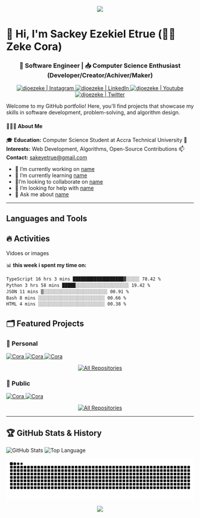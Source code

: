 <p align="center">
  <img src="https://capsule-render.vercel.app/api?type=waving&color=gradient&height=100&section=header" />
</p>

# 👋 Hi, I'm Sackey Ezekiel Etrue (🏄‍♂️ Zeke Cora)

<div align="center">
  <h3>🚀 Software Engineer | 📥 Computer Science Enthusiast (Developer/Creator/Achiver/Maker)</h3>
</div>

<!-- ---------SOCIALS---------- -->

<div align="center">
  <a href="https://instagram.com/djoezeke">
    <img
      src="https://img.shields.io/static/v1?message=Instagram&logo=instagram&label=&color=D62976&logoColor=white&labelColor=&style=for-the-badge"
      height="25" alt="djoezeke | Instagram" />
  </a>
  <a href="https://linkedin.com/in/djoezeke">
    <img
      src="https://img.shields.io/static/v1?message=LinkedIn&logo=linkedin&label=&color=0077B5&logoColor=white&labelColor=&style=for-the-badge"
      height="25" alt="djoezeke | LinkedIn" />
  </a>
  <a href="https://youtube.com/djoezeke">
    <img
      src="https://img.shields.io/static/v1?message=Youtube&logo=youtube&label=&color=FF0000&logoColor=white&labelColor=&style=for-the-badge"
      height="25" alt="djoezeke | Youtube" />
  </a>
  <a href="https://twitter.com/djoezeke">
    <img
      src="https://img.shields.io/static/v1?message=Twitter&logo=twitter&label=&color=1DA1F2&logoColor=white&labelColor=&style=for-the-badge"
      height="25" alt="djoezeke | Twitter" /> </a>
</div>

Welcome to my GitHub portfolio! Here, you'll find projects that showcase my skills in software development,
problem-solving, and algorithm design.

#### 👨🏻‍💻 About Me

🎓 **Education:** Computer Science Student at Accra Technical University
🚀 **Interests:** Web Development, Algorithms, Open-Source Contributions
📫 **Contact:** sakeyetrue@gmail.com

<!-- ----------I'M---------- -->
<p>
<ul>
  <li>🔭 I’m currently working on <a href="link">name</a></li>
  <li>🌱 I’m currently learning <a href="link">name</a></li>
  <li>👯I’m looking to collaborate on <a href="link">name</a></li>
  <li>🤔 I’m looking for help with <a href="link">name</a></li>
  <li>💬 Ask me about <a href="link">name</a></li>
</ul>
</p>

---

<!-- ----------MAIN------------ -->
<h2 align="left">Languages and Tools</h2>

## 🔥 Activities

<p> Vidoes or images</p>

📊 **this week i spent my time on:**

<!--START_SECTION:waka-->

```txt
TypeScript 16 hrs 3 mins ███████████████████▓░░░░░ 78.42 %
Python 3 hrs 58 mins █████░░░░░░░░░░░░░░░░░░░░ 19.42 %
JSON 11 mins ▒░░░░░░░░░░░░░░░░░░░░░░░░ 00.91 %
Bash 8 mins ░░░░░░░░░░░░░░░░░░░░░░░░░ 00.66 %
HTML 4 mins ░░░░░░░░░░░░░░░░░░░░░░░░░ 00.38 %
```

## 🗂️ Featured Projects

### 📌 Personal

<p>
  <a href="https://github.com/djoezeke/">
    <img width=""
      src="https://github-readme-stats.vercel.app/api/pin/?username=djoezeke&repo=djoezeke&show_icons=true&theme=react&line_height=27&title_color=6aaff8&text_color=8a919a&icon_color=6aa6f8&bg_color=22272e"
      alt="Cora" />
  </a>
  <a href="https://github.com/djoezeke/template">
    <img width=""
      src="https://github-readme-stats.vercel.app/api/pin/?username=djoezeke&repo=template&show_icons=true&theme=react&line_height=27&title_color=6aaff8&text_color=8a919a&icon_color=6aa6f8&bg_color=22272e"
      alt="Cora" />
  </a>
  <a href="https://github.com/djoezeke/template">
    <img width=""
      src="https://github-readme-stats.vercel.app/api/pin/?username=djoezeke&repo=template&show_icons=true&theme=react&line_height=27&title_color=6aaff8&text_color=8a919a&icon_color=6aa6f8&bg_color=22272e"
      alt="Cora" />
  </a>
</p>

<p align="center">
  <a href="https://github.com/djoezeke?tab=repositories&sort=stargazers">
    <img alt="All Repositories" title="All Repositories"
      src="https://custom-icon-badges.demolab.com/badge/-Click%20Here%20For%20All%20My%20Repos-1F222E?style=for-the-badge&logoColor=white&logo=repo" />
  </a>
</p>

### 📌 Public

<p>
  <a href="https://github.com/djoezeke/first-contributions">
    <img width=""
      src="https://github-readme-stats.vercel.app/api/pin/?username=djoezeke&repo=first-contributions&show_icons=true&theme=react&line_height=27&title_color=6aaff8&text_color=8a919a&icon_color=6aa6f8&bg_color=22272e"
      alt="Cora" />
  </a>
  <a href="https://github.com/djoezeke/first-contributions">
    <img width=""
      src="https://github-readme-stats.vercel.app/api/pin/?username=djoezeke&repo=first-contributions&show_icons=true&theme=react&line_height=27&title_color=6aaff8&text_color=8a919a&icon_color=6aa6f8&bg_color=22272e"
      alt="Cora" />
  </a>
</p>

<p align="center">
  <a href="https://github.com/djoezeke?tab=repositories&q=&type=fork&language=&sort=stargazers">
    <img alt="All Repositories" title="All Repositories"
      src="https://custom-icon-badges.demolab.com/badge/-Click%20Here%20For%20All%20My%20Forked%20Repos-1F222E?style=for-the-badge&logoColor=white&logo=fork" />
  </a>
</p>

---

## 🏆 GitHub Stats & History

<p>
  <img alt="GitHub Stats" width="50%" height="80"
    src="https://github-readme-stats.vercel.app/api?username=djoezeke&show_icons=true&hide=issues&icon_color=000000&hide_border=true&title_color=5391FE&text_color=555">
  <img alt="Top Language" width="50%" height="80"
    src="https://github-readme-stats.vercel.app/api/top-langs/?username=djoezeke&hide=html,&hide_border=true&title_color=5391FE&text_color=555">
</p>

<picture>
  <source media="(prefers-color-scheme: dark)"
    srcset="https://raw.githubusercontent.com/djoezeke/djoezeke/output/github-contribution-grid-snake-dark.svg" />
  <source media="(prefers-color-scheme: light)"
    srcset="https://raw.githubusercontent.com/djoezeke/djoezeke/output/github-contribution-grid-snake.svg" />
  <img alt="Github Snake"
    src="https://raw.githubusercontent.com/djoezeke/djoezeke/output/github-contribution-grid-snake.svg" />
</picture>

<p align="center">
  <img src="https://capsule-render.vercel.app/api?type=waving&color=gradient&height=100&section=footer" />
</p>